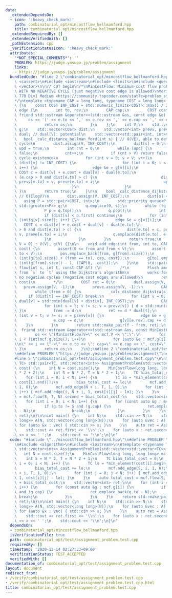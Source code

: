 ```yaml
---
data:
  _extendedDependsOn:
  - icon: ':heavy_check_mark:'
    path: combinatorial_opt/mincostflow_bellmanford.hpp
    title: combinatorial_opt/mincostflow_bellmanford.hpp
  _extendedRequiredBy: []
  _extendedVerifiedWith: []
  _pathExtension: cpp
  _verificationStatusIcon: ':heavy_check_mark:'
  attributes:
    '*NOT_SPECIAL_COMMENTS*': ''
    PROBLEM: https://judge.yosupo.jp/problem/assignment
    links:
    - https://judge.yosupo.jp/problem/assignment
  bundledCode: "#line 2 \"combinatorial_opt/mincostflow_bellmanford.hpp\"\n#include\
    \ <cassert>\n#include <iostream>\n#include <limits>\n#include <queue>\n#include\
    \ <vector>\n\n// CUT begin\n/*\nMinCostFlow: Minimum-cost flow problem solver\
    \ WITH NO NEGATIVE CYCLE (just negative cost edge is allowed)\nVerified by SRM\
    \ 770 Div1 Medium <https://community.topcoder.com/stat?c=problem_statement&pm=15702>\n\
    */\ntemplate <typename CAP = long long, typename COST = long long> struct MinCostFlow\
    \ {\n    const COST INF_COST = std::numeric_limits<COST>::max() / 2;\n    struct\
    \ edge {\n        int to, rev;\n        CAP cap;\n        COST cost;\n       \
    \ friend std::ostream &operator<<(std::ostream &os, const edge &e) {\n       \
    \     os << '(' << e.to << ',' << e.rev << ',' << e.cap << ',' << e.cost << ')';\n\
    \            return os;\n        }\n    };\n    int V;\n    std::vector<std::vector<edge>>\
    \ g;\n    std::vector<COST> dist;\n    std::vector<int> prevv, preve;\n    std::vector<COST>\
    \ dual; // dual[V]: potential\n    std::vector<std::pair<int, int>> pos;\n\n \
    \   bool _calc_distance_bellman_ford(int s) { // O(VE), able to detect negative\
    \ cycle\n        dist.assign(V, INF_COST);\n        dist[s] = 0;\n        bool\
    \ upd = true;\n        int cnt = 0;\n        while (upd) {\n            upd =\
    \ false;\n            cnt++;\n            if (cnt > V) return false; // Negative\
    \ cycle existence\n            for (int v = 0; v < V; v++)\n                if\
    \ (dist[v] != INF_COST) {\n                    for (int i = 0; i < (int)g[v].size();\
    \ i++) {\n                        edge &e = g[v][i];\n                       \
    \ COST c = dist[v] + e.cost + dual[v] - dual[e.to];\n                        if\
    \ (e.cap > 0 and dist[e.to] > c) {\n                            dist[e.to] = c,\
    \ prevv[e.to] = v, preve[e.to] = i;\n                            upd = true;\n\
    \                        }\n                    }\n                }\n       \
    \ }\n        return true;\n    }\n\n    bool _calc_distance_dijkstra(int s) {\
    \ // O(ElogV)\n        dist.assign(V, INF_COST);\n        dist[s] = 0;\n     \
    \   using P = std::pair<COST, int>;\n        std::priority_queue<P, std::vector<P>,\
    \ std::greater<P>> q;\n        q.emplace(0, s);\n        while (!q.empty()) {\n\
    \            P p = q.top();\n            q.pop();\n            int v = p.second;\n\
    \            if (dist[v] < p.first) continue;\n            for (int i = 0; i <\
    \ (int)g[v].size(); i++) {\n                edge &e = g[v][i];\n             \
    \   COST c = dist[v] + e.cost + dual[v] - dual[e.to];\n                if (e.cap\
    \ > 0 and dist[e.to] > c) {\n                    dist[e.to] = c, prevv[e.to] =\
    \ v, preve[e.to] = i;\n                    q.emplace(dist[e.to], e.to);\n    \
    \            }\n            }\n        }\n        return true;\n    }\n\n    MinCostFlow(int\
    \ V = 0) : V(V), g(V) {}\n\n    void add_edge(int from, int to, CAP cap, COST\
    \ cost) {\n        assert(0 <= from and from < V);\n        assert(0 <= to and\
    \ to < V);\n        pos.emplace_back(from, g[from].size());\n        g[from].emplace_back(edge{to,\
    \ (int)g[to].size() + (from == to), cap, cost});\n        g[to].emplace_back(edge{from,\
    \ (int)g[from].size() - 1, (CAP)0, -cost});\n    }\n\n    std::pair<CAP, COST>\
    \ flow(int s, int t, const CAP &f) {\n        /*\n        Flush amount of `f`\
    \ from `s` to `t` using the Dijkstra's algorithm\n        works for graph with\
    \ no negative cycles (negative cost edges are allowed)\n        retval: (flow,\
    \ cost)\n        */\n        COST ret = 0;\n        dual.assign(V, 0);\n     \
    \   prevv.assign(V, -1);\n        preve.assign(V, -1);\n        CAP frem = f;\n\
    \        while (frem > 0) {\n            _calc_distance_dijkstra(s);\n       \
    \     if (dist[t] == INF_COST) break;\n            for (int v = 0; v < V; v++)\
    \ dual[v] = std::min(dual[v] + dist[v], INF_COST);\n            CAP d = frem;\n\
    \            for (int v = t; v != s; v = prevv[v]) { d = std::min(d, g[prevv[v]][preve[v]].cap);\
    \ }\n            frem -= d;\n            ret += d * dual[t];\n            for\
    \ (int v = t; v != s; v = prevv[v]) {\n                edge &e = g[prevv[v]][preve[v]];\n\
    \                e.cap -= d;\n                g[v][e.rev].cap += d;\n        \
    \    }\n        }\n        return std::make_pair(f - frem, ret);\n    }\n\n  \
    \  friend std::ostream &operator<<(std::ostream &os, const MinCostFlow &mcf) {\n\
    \        os << \"[MinCostFlow]V=\" << mcf.V << \":\";\n        for (int i = 0;\
    \ i < (int)mcf.g.size(); i++)\n            for (auto &e : mcf.g[i]) { os << \"\
    \\n\" << i << \"->\" << e.to << \": cap=\" << e.cap << \", cost=\" << e.cost;\
    \ }\n        return os;\n    }\n};\n#line 2 \"combinatorial_opt/test/assignment_problem.test.cpp\"\
    \n#define PROBLEM \"https://judge.yosupo.jp/problem/assignment\"\n#include <algorithm>\n\
    #line 5 \"combinatorial_opt/test/assignment_problem.test.cpp\"\n\ntemplate <typename\
    \ TC> std::pair<TC, std::vector<int>> AssignmentProblem(std::vector<std::vector<TC>>\
    \ cost) {\n    int N = cost.size();\n    MinCostFlow<long long, long long> mcf(N\
    \ * 2 + 2);\n    int S = N * 2, T = N * 2 + 1;\n    TC bias_total_cost = 0;\n\
    \    for (int i = 0; i < N; i++) {\n        TC lo = *min_element(cost[i].begin(),\
    \ cost[i].end());\n        bias_total_cost += lo;\n        mcf.add_edge(S, i,\
    \ 1, 0);\n        mcf.add_edge(N + i, T, 1, 0);\n        for (int j = 0; j < N;\
    \ j++) { mcf.add_edge(i, N + j, 1, cost[i][j] - lo); }\n    }\n    auto total_cost\
    \ = mcf.flow(S, T, N).second + bias_total_cost;\n    std::vector<int> ret;\n\n\
    \    for (int i = 0; i < N; i++) {\n        for (const auto &g : mcf.g[i]) {\n\
    \            if (g.to != S and !g.cap) {\n                ret.emplace_back(g.to\
    \ - N);\n                break;\n            }\n        }\n    }\n    return std::make_pair(total_cost,\
    \ ret);\n}\n\nint main() {\n    int N;\n    std::cin >> N;\n    std::vector<std::vector<long\
    \ long>> A(N, std::vector<long long>(N));\n    for (auto &vec : A) {\n       \
    \ for (auto &x : vec) { std::cin >> x; }\n    }\n    auto ret = AssignmentProblem(A);\n\
    \    std::cout << ret.first << '\\n';\n    for (auto x : ret.second) std::cout\
    \ << x << ' ';\n    std::cout << '\\n';\n}\n"
  code: "#include \"../mincostflow_bellmanford.hpp\"\n#define PROBLEM \"https://judge.yosupo.jp/problem/assignment\"\
    \n#include <algorithm>\n#include <iostream>\n\ntemplate <typename TC> std::pair<TC,\
    \ std::vector<int>> AssignmentProblem(std::vector<std::vector<TC>> cost) {\n \
    \   int N = cost.size();\n    MinCostFlow<long long, long long> mcf(N * 2 + 2);\n\
    \    int S = N * 2, T = N * 2 + 1;\n    TC bias_total_cost = 0;\n    for (int\
    \ i = 0; i < N; i++) {\n        TC lo = *min_element(cost[i].begin(), cost[i].end());\n\
    \        bias_total_cost += lo;\n        mcf.add_edge(S, i, 1, 0);\n        mcf.add_edge(N\
    \ + i, T, 1, 0);\n        for (int j = 0; j < N; j++) { mcf.add_edge(i, N + j,\
    \ 1, cost[i][j] - lo); }\n    }\n    auto total_cost = mcf.flow(S, T, N).second\
    \ + bias_total_cost;\n    std::vector<int> ret;\n\n    for (int i = 0; i < N;\
    \ i++) {\n        for (const auto &g : mcf.g[i]) {\n            if (g.to != S\
    \ and !g.cap) {\n                ret.emplace_back(g.to - N);\n               \
    \ break;\n            }\n        }\n    }\n    return std::make_pair(total_cost,\
    \ ret);\n}\n\nint main() {\n    int N;\n    std::cin >> N;\n    std::vector<std::vector<long\
    \ long>> A(N, std::vector<long long>(N));\n    for (auto &vec : A) {\n       \
    \ for (auto &x : vec) { std::cin >> x; }\n    }\n    auto ret = AssignmentProblem(A);\n\
    \    std::cout << ret.first << '\\n';\n    for (auto x : ret.second) std::cout\
    \ << x << ' ';\n    std::cout << '\\n';\n}\n"
  dependsOn:
  - combinatorial_opt/mincostflow_bellmanford.hpp
  isVerificationFile: true
  path: combinatorial_opt/test/assignment_problem.test.cpp
  requiredBy: []
  timestamp: '2020-12-14 02:27:33+09:00'
  verificationStatus: TEST_ACCEPTED
  verifiedWith: []
documentation_of: combinatorial_opt/test/assignment_problem.test.cpp
layout: document
redirect_from:
- /verify/combinatorial_opt/test/assignment_problem.test.cpp
- /verify/combinatorial_opt/test/assignment_problem.test.cpp.html
title: combinatorial_opt/test/assignment_problem.test.cpp
---
```

